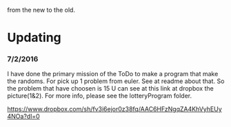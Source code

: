 from the new to the old.

<h1>Updating</h1>

<h3>7/2/2016</h3> 
I have done the primary mission of the ToDo to make a program that make the randoms. For pick up 1 problem from euler. See at readme
about that. 
So the problem that have choosen is </h1>15</h1> U can see at this link at dropbox the picture(1&2).
For more info, please see the lotteryProgram folder. 

https://www.dropbox.com/sh/fv3i6ejor0z38fq/AAC6HFzNgqZA4KhVyhEUy4NOa?dl=0
